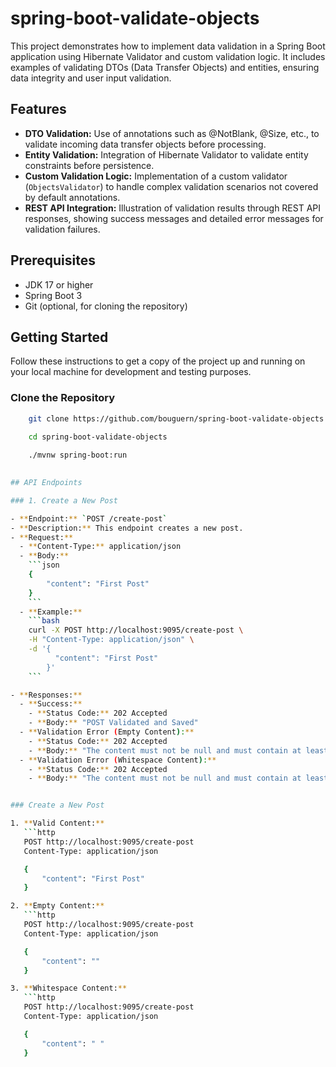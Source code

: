 # spring-boot-validate-objects

This project demonstrates how to implement data validation in a Spring Boot application using Hibernate Validator and custom validation logic. It includes examples of validating DTOs (Data Transfer Objects) and entities, ensuring data integrity and user input validation.

## Features

- **DTO Validation:** Use of annotations such as @NotBlank, @Size, etc., to validate incoming data transfer objects before processing.
- **Entity Validation:** Integration of Hibernate Validator to validate entity constraints before persistence.
- **Custom Validation Logic:** Implementation of a custom validator (`ObjectsValidator`) to handle complex validation scenarios not covered by default annotations.
- **REST API Integration:** Illustration of validation results through REST API responses, showing success messages and detailed error messages for validation failures.

## Prerequisites

- JDK 17 or higher
- Spring Boot 3
- Git (optional, for cloning the repository)

## Getting Started

Follow these instructions to get a copy of the project up and running on your local machine for development and testing purposes.

### Clone the Repository

```bash
	git clone https://github.com/bouguern/spring-boot-validate-objects.git
	
	cd spring-boot-validate-objects

	./mvnw spring-boot:run

	
## API Endpoints

### 1. Create a New Post

- **Endpoint:** `POST /create-post`
- **Description:** This endpoint creates a new post.
- **Request:**
  - **Content-Type:** application/json
  - **Body:**
    ```json
    {
        "content": "First Post"
    }
    ```
  - **Example:**
    ```bash
    curl -X POST http://localhost:9095/create-post \
    -H "Content-Type: application/json" \
    -d '{
          "content": "First Post"
        }'
    ```

- **Responses:**
  - **Success:**
    - **Status Code:** 202 Accepted
    - **Body:** "POST Validated and Saved"
  - **Validation Error (Empty Content):**
    - **Status Code:** 202 Accepted
    - **Body:** "The content must not be null and must contain at least one non-whitespace character, content must be at most 500 characters, and has at least one character"
  - **Validation Error (Whitespace Content):**
    - **Status Code:** 202 Accepted
    - **Body:** "The content must not be null and must contain at least one non-whitespace character"


### Create a New Post

1. **Valid Content:**
   ```http
   POST http://localhost:9095/create-post
   Content-Type: application/json

   {
       "content": "First Post"
   }

2. **Empty Content:**
   ```http
   POST http://localhost:9095/create-post
   Content-Type: application/json

   {
       "content": ""
   }

3. **Whitespace Content:**
   ```http
   POST http://localhost:9095/create-post
   Content-Type: application/json

   {
       "content": " "
   }

